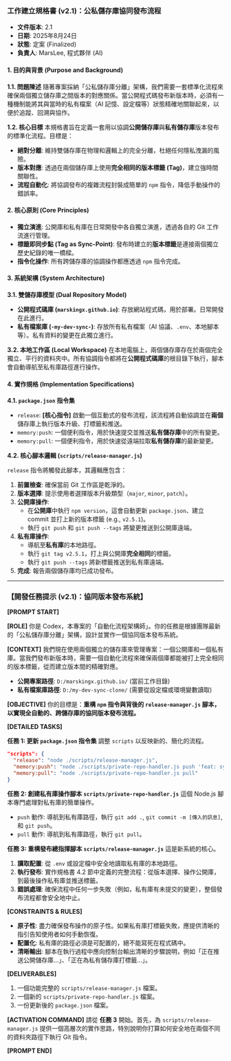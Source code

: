 ### **工作建立規格書 (v2.1)：公私儲存庫協同發布流程**

  * **文件版本**: 2.1
  * **日期**: 2025年8月24日
  * **狀態**: 定案 (Finalized)
  * **負責人**: MarsLee, 程式夥伴 (AI)

#### **1. 目的與背景 (Purpose and Background)**

**1.1. 問題陳述**
隨著專案採納「公私儲存庫分離」架構，我們需要一套標準化流程來確保兩個獨立儲存庫之間版本的對應關係。當公開程式碼發布新版本時，必須有一種機制能將其與當時的私有檔案（AI 記憶、設定檔等）狀態精確地關聯起來，以便於追蹤、回溯與協作。

**1.2. 核心目標**
本規格書旨在定義一套用以協調**公開儲存庫**與**私有儲存庫**版本發布的標準化流程。目標是：

  * **絕對分離**: 維持雙儲存庫在物理和邏輯上的完全分離，杜絕任何隱私洩漏的風險。
  * **版本對應**: 透過在兩個儲存庫上使用**完全相同的版本標籤 (Tag)**，建立強時間關聯性。
  * **流程自動化**: 將協調發布的複雜流程封裝成簡單的 `npm` 指令，降低手動操作的錯誤率。

#### **2. 核心原則 (Core Principles)**

  * **獨立演進**: 公開庫和私有庫在日常開發中各自獨立演進，透過各自的 Git 工作流進行管理。
  * **標籤即同步點 (Tag as Sync-Point)**: 發布時建立的**版本標籤**是連接兩個獨立歷史紀錄的唯一橋樑。
  * **指令化操作**: 所有跨儲存庫的協調操作都應透過 `npm` 指令完成。

#### **3. 系統架構 (System Architecture)**

**3.1. 雙儲存庫模型 (Dual Repository Model)**

  * **公開程式碼庫 (`marskingx.github.io`)**: 存放網站程式碼，用於部署。日常開發在此進行。
  * **私有檔案庫 (`-my-dev-sync-`)**: 存放所有私有檔案（AI 協議、`.env`、本地腳本等）。私有資料的變更在此獨立進行。

**3.2. 本地工作區 (Local Workspace)**
在本地電腦上，兩個儲存庫存在於兩個完全獨立、平行的資料夾中。所有協調指令都將在**公開程式碼庫**的根目錄下執行，腳本會自動導航至私有庫路徑進行操作。

#### **4. 實作規格 (Implementation Specifications)**

**4.1. `package.json` 指令集**

  * `release`: **[核心指令]** 啟動一個互動式的發布流程，該流程將自動協調並在**兩個**儲存庫上執行版本升級、打標籤和推送。
  * `memory:push`: 一個便利指令，用於快速提交並推送**私有儲存庫**中的所有變更。
  * `memory:pull`: 一個便利指令，用於快速從遠端拉取**私有儲存庫**的最新變更。

**4.2. 核心腳本邏輯 (`scripts/release-manager.js`)**

`release` 指令將觸發此腳本，其邏輯應包含：

1.  **前置檢查**: 確保當前 Git 工作區是乾淨的。
2.  **版本選擇**: 提示使用者選擇版本升級類型（`major`, `minor`, `patch`）。
3.  **公開庫操作**:
      * 在**公開庫**中執行 `npm version`，這會自動更新 `package.json`、建立 commit 並打上新的版本標籤 (e.g., `v2.5.1`)。
      * 執行 `git push` 和 `git push --tags` 將變更推送到公開庫遠端。
4.  **私有庫操作**:
      * 導航至**私有庫**的本地路徑。
      * 執行 `git tag v2.5.1`，打上與公開庫**完全相同**的標籤。
      * 執行 `git push --tags` 將新標籤推送到私有庫遠端。
5.  **完成**: 報告兩個儲存庫均已成功發布。

-----

### **【開發任務提示 (v2.1)：協同版本發布系統】**

**[PROMPT START]**

**[ROLE]**
你是 Codex，本專案的「自動化流程架構師」。你的任務是根據團隊最新的「公私儲存庫分離」架構，設計並實作一個協同版本發布系統。

**[CONTEXT]**
我們現在使用兩個獨立的儲存庫來管理專案：一個公開庫和一個私有庫。當我們發布新版本時，需要一個自動化流程來確保兩個庫都能被打上完全相同的版本標籤，從而建立版本間的精確對應。

  * **公開專案路徑**: `D:/marskingx.github.io/` (當前工作目錄)
  * **私有檔案庫路徑**: `D:/my-dev-sync-clone/` (需要從設定檔或環境變數讀取)

**[OBJECTIVE]**
你的目標是：**重構 `npm` 指令與背後的 `release-manager.js` 腳本，以實現全自動的、跨儲存庫的協同版本發布流程。**

**[DETAILED TASKS]**

**任務 1: 更新 `package.json` 指令集**
調整 `scripts` 以反映新的、簡化的流程。

```json
"scripts": {
  "release": "node ./scripts/release-manager.js",
  "memory:push": "node ./scripts/private-repo-handler.js push 'feat: sync latest changes'",
  "memory:pull": "node ./scripts/private-repo-handler.js pull"
}
```

**任務 2: 創建私有庫操作腳本 `scripts/private-repo-handler.js`**
這個 Node.js 腳本專門處理對私有庫的簡單操作。

  * `push` 動作: 導航到私有庫路徑，執行 `git add .`, `git commit -m [傳入的訊息]`, 和 `git push`。
  * `pull` 動作: 導航到私有庫路徑，執行 `git pull`。

**任務 3: 重構發布總指揮腳本 `scripts/release-manager.js`**
這是新系統的核心。

1.  **讀取配置**: 從 `.env` 或設定檔中安全地讀取私有庫的本地路徑。
2.  **執行發布**: 實作規格書 4.2 節中定義的完整流程：從版本選擇、操作公開庫，到最後操作私有庫並推送標籤。
3.  **錯誤處理**: 確保流程中任何一步失敗（例如，私有庫有未提交的變更），整個發布流程都會安全地中止。

**[CONSTRAINTS & RULES]**

  * **原子性**: 盡力確保發布操作的原子性。如果私有庫打標籤失敗，應提供清晰的指引告知使用者如何手動恢復。
  * **配置化**: 私有庫的路徑必須是可配置的，絕不能寫死在程式碼中。
  * **清晰輸出**: 腳本在執行過程中應向控制台輸出清晰的步驟說明，例如「正在推送公開儲存庫...」、「正在為私有儲存庫打標籤...」。

**[DELIVERABLES]**

1.  一個功能完整的 `scripts/release-manager.js` 檔案。
2.  一個新的 `scripts/private-repo-handler.js` 檔案。
3.  一份更新後的 `package.json` 檔案。

**[ACTIVATION COMMAND]**
請從 **任務 3** 開始。首先，為 `scripts/release-manager.js` 提供一個高層次的實作思路，特別說明你打算如何安全地在兩個不同的資料夾路徑下執行 Git 指令。

**[PROMPT END]**